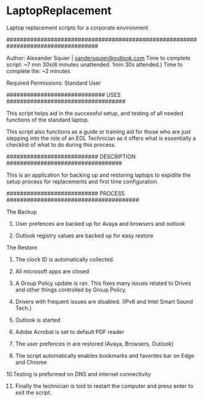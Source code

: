 # LaptopReplacement
Laptop replacement scripts for a corporate environment


###################################################################################

Author: Alexander Squier | xandersquier@outlook.com
Time to complete script: ~7 min 30s(6 minutes unattended. 1min 30s attended.)
Time to complete lite: ~2 minutes

Required Permissions: Standard User


#############################        USES       ###################################

This script helps aid in the successful setup, and testing of all needed functions
of the standard laptop. 


This script also functions as a guide or training aid for those who are just
stepping into the role of an EOL Technician as it offers what is essentially a
checklist of what to do during this process.


###########################     DESCRIPTION      ##################################

This is an application for backing up and restoring laptops to expidite the setup
process for replacements and first time configuration.  

###########################     PROCESS    #######################################

The Backup
1. User prefences are backed up for Avaya and browsers and outlook

2. Outlook registry values are backed up for easy restore

The Restore 
1. The clock ID is automatically collected.

2. All microsoft apps are closed

3. A Group Policy update is ran. This fixes many issues related to Drives and
other things controlled by Group Policy. 

4. Drivers with frequent issues are disabled. (IPv6 and Intel Smart Sound Tech.)

5. Outlook is started

7. Adobe Acrobat is set to default PDF reader

8. The user prefences in are restored (Avaya, Browsers, Outlook)

9. The script automatically enables bookmarks and favorites bar on Edge and Chrome

10.Testing is preformed on DNS and internet connectivity

11. Finally the technician is told to restart the computer and press enter to exit
the script.
